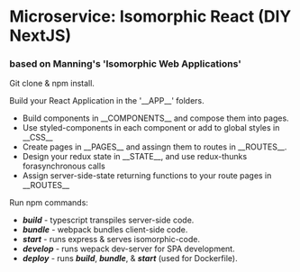 
# Microservice: Isomorphic React (DIY NextJS)
### based on Manning's 'Isomorphic Web Applications'

Git clone & npm install.

Build your React Application in the '\_\_APP\_\_' folders.
- Build components in \_\_COMPONENTS\_\_ and compose them into pages.
- Use styled-components in each component or add to global styles in \_\_CSS\_\_
- Create pages in \_\_PAGES\_\_ and assingn them to routes in \_\_ROUTES\_\_.
- Design your redux state in \_\_STATE\_\_, and use redux-thunks forasynchronous calls
- Assign server-side-state returning functions to your route pages in \_\_ROUTES\_\_

Run npm commands:
- *__build__* - typescript transpiles server-side code.
- *__bundle__* - webpack bundles client-side code.
- *__start__* - runs express & serves isomorphic-code.
- *__develop__* - runs wepack dev-server for SPA development.
- *__deploy__* - runs *__build__*, *__bundle__*, & *__start__* (used for Dockerfile).
